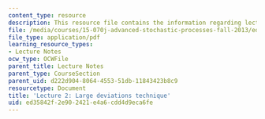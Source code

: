 ```yaml
---
content_type: resource
description: This resource file contains the information regarding lecture 2.
file: /media/courses/15-070j-advanced-stochastic-processes-fall-2013/ed35842f2e902421e4a6cdd4d9eca6fe_MIT15_070JF13_Lec2.pdf
file_type: application/pdf
learning_resource_types:
- Lecture Notes
ocw_type: OCWFile
parent_title: Lecture Notes
parent_type: CourseSection
parent_uid: d222d904-8064-4553-51db-11843423b8c9
resourcetype: Document
title: 'Lecture 2: Large deviations technique'
uid: ed35842f-2e90-2421-e4a6-cdd4d9eca6fe
---
```

